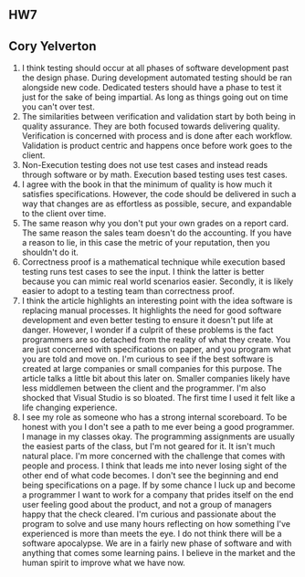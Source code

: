 ## HW7
## Cory Yelverton

1. I think testing should occur at all phases of software development past the design phase. During development automated testing should be ran alongside new code. Dedicated testers should have a phase to test it just for the sake of being impartial. As long as things going out on time you can't over test.
2. The similarities between verification and validation start by both being in quality assurance. They are both focused towards delivering quality. Verification is concerned with process and is done after each workflow. Validation is product centric and happens once before work goes to the client.
3. Non-Execution testing does not use test cases and instead reads through software or by math. Execution based testing uses test cases.
4.  I agree with the book in that the minimum of quality is how much it satisfies specifications. However, the code should be delivered in such a way that changes are as effortless as possible, secure, and expandable to the client over time.
5. The same reason why you don't put your own grades on a report card. The same reason the sales team doesn't do the accounting. If you have a reason to lie, in this case the metric of your reputation, then you shouldn't do it.
6. Correctness proof is a mathematical technique while execution based testing runs test cases to see the input. I think the latter is better because you can mimic real world scenarios easier. Secondly, it is likely easier to adopt to a testing team than correctness proof.
7. I think the article highlights an interesting point with the idea software is replacing manual processes. It highlights the need for good software development and even better testing to ensure it doesn't put life at danger. However, I wonder if a culprit of these problems is the fact programmers are so detached from the reality of what they create. You are just  concerned with specifications on paper, and you program what you are told and move on. I'm curious to see if the best software is created at large companies or small companies for this purpose. The article talks a little bit about this later on. Smaller companies likely have less middlemen between the client and the programmer. I'm also shocked that Visual Studio is so bloated. The first time I used it felt like a life changing experience.
8. I see my role as someone who has a strong internal scoreboard. To be honest with you I don't see a path to me ever being a good programmer. I manage in my classes okay. The programming assignments are usually the easiest parts of the class, but I'm not geared for it. It isn't much natural place. I'm more concerned with the challenge that comes with people and process. I think that leads me into never losing sight of the other end of what code becomes. I don't see the beginning and end being specifications on a page. If by some chance I luck up and become a programmer I want to work for a company that prides itself on the end user feeling good about the product, and not a group of managers happy that the check cleared. I'm curious and passionate about the program to solve and use many hours reflecting on how something I've experienced is more than meets the eye. I do not think there will be a software apocalypse. We are in a fairly new phase of software and with anything that comes some learning pains. I believe in the market and the human spirit to improve what we have now. 
